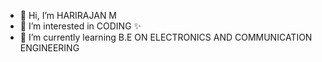 - 👋 Hi, I’m HARIRAJAN M
- 👀 I’m interested in CODING ✨ 
- 🌱 I’m currently learning B.E ON ELECTRONICS AND COMMUNICATION ENGINEERING 

<!---
HARIRAJAN16/HARIRAJAN16 is a ✨ special ✨ repository because its `README.md` (this file) appears on your GitHub profile.
You can click the Preview link to take a look at your changes.
--->
